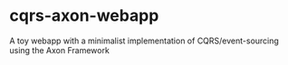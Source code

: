 cqrs-axon-webapp
=========================
A toy webapp with a minimalist implementation of CQRS/event-sourcing using the Axon Framework
